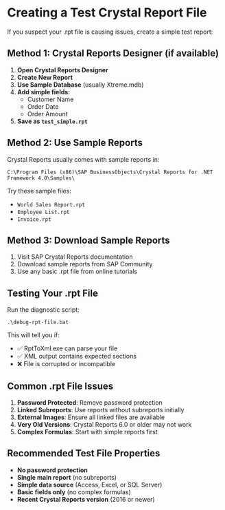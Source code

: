 # Creating a Test Crystal Report File

If you suspect your .rpt file is causing issues, create a simple test report:

## Method 1: Crystal Reports Designer (if available)

1. **Open Crystal Reports Designer**
2. **Create New Report**
3. **Use Sample Database** (usually Xtreme.mdb)
4. **Add simple fields:**
   - Customer Name
   - Order Date  
   - Order Amount
5. **Save as `test_simple.rpt`**

## Method 2: Use Sample Reports

Crystal Reports usually comes with sample reports in:
```
C:\Program Files (x86)\SAP BusinessObjects\Crystal Reports for .NET Framework 4.0\Samples\
```

Try these sample files:
- `World Sales Report.rpt`
- `Employee List.rpt`
- `Invoice.rpt`

## Method 3: Download Sample Reports

1. Visit SAP Crystal Reports documentation
2. Download sample reports from SAP Community
3. Use any basic .rpt file from online tutorials

## Testing Your .rpt File

Run the diagnostic script:
```
.\debug-rpt-file.bat
```

This will tell you if:
- ✅ RptToXml.exe can parse your file
- ✅ XML output contains expected sections
- ❌ File is corrupted or incompatible

## Common .rpt File Issues

1. **Password Protected**: Remove password protection
2. **Linked Subreports**: Use reports without subreports initially  
3. **External Images**: Ensure all linked files are available
4. **Very Old Versions**: Crystal Reports 6.0 or older may not work
5. **Complex Formulas**: Start with simple reports first

## Recommended Test File Properties

- **No password protection**
- **Single main report** (no subreports)
- **Simple data source** (Access, Excel, or SQL Server)
- **Basic fields only** (no complex formulas)
- **Recent Crystal Reports version** (2016 or newer) 